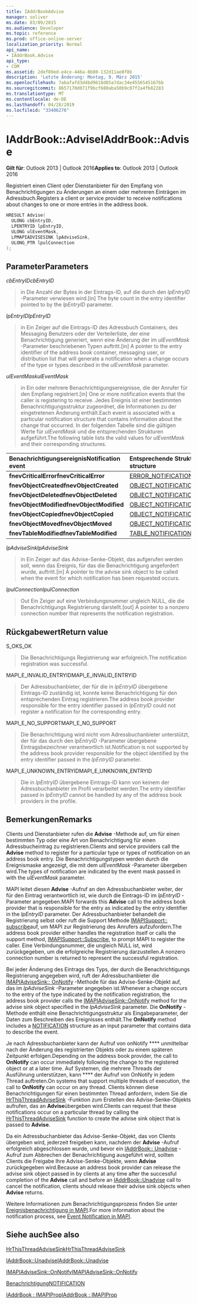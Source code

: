 ```yaml
---
title: IAddrBookAdvise
manager: soliver
ms.date: 03/09/2015
ms.audience: Developer
ms.topic: reference
ms.prod: office-online-server
localization_priority: Normal
api_name:
- IAddrBook.Advise
api_type:
- COM
ms.assetid: 2def89ed-e4ce-446a-8b80-132d11ae8f8b
description: 'Letzte Änderung: Montag, 9. März 2015'
ms.openlocfilehash: 7abafafd3d4bd9618d85a7dac34e4556545167bb
ms.sourcegitcommit: 8657170d071f9bcf680aba50b9c07f2a4fb82283
ms.translationtype: MT
ms.contentlocale: de-DE
ms.lasthandoff: 04/28/2019
ms.locfileid: "33406276"
---
```

# <a name="iaddrbookadvise"></a><span data-ttu-id="c2002-103">IAddrBook::Advise</span><span class="sxs-lookup"><span data-stu-id="c2002-103">IAddrBook::Advise</span></span>

  
  
<span data-ttu-id="c2002-104">**Gilt für**: Outlook 2013 | Outlook 2016</span><span class="sxs-lookup"><span data-stu-id="c2002-104">**Applies to**: Outlook 2013 | Outlook 2016</span></span> 
  
<span data-ttu-id="c2002-105">Registriert einen Client oder Dienstanbieter für den Empfang von Benachrichtigungen zu Änderungen an einem oder mehreren Einträgen im Adressbuch.</span><span class="sxs-lookup"><span data-stu-id="c2002-105">Registers a client or service provider to receive notifications about changes to one or more entries in the address book.</span></span>
  
```cpp
HRESULT Advise(
  ULONG cbEntryID,
  LPENTRYID lpEntryID,
  ULONG ulEventMask,
  LPMAPIADVISESINK lpAdviseSink,
  ULONG_PTR lpulConnection
);
```

## <a name="parameters"></a><span data-ttu-id="c2002-106">Parameter</span><span class="sxs-lookup"><span data-stu-id="c2002-106">Parameters</span></span>

 <span data-ttu-id="c2002-107">_cbEntryID_</span><span class="sxs-lookup"><span data-stu-id="c2002-107">_cbEntryID_</span></span>
  
> <span data-ttu-id="c2002-108">in Die Anzahl der Bytes in der Eintrags-ID, auf die durch den _lpEntryID_ -Parameter verwiesen wird.</span><span class="sxs-lookup"><span data-stu-id="c2002-108">[in] The byte count in the entry identifier pointed to by the  _lpEntryID_ parameter.</span></span> 
    
 <span data-ttu-id="c2002-109">_lpEntryID_</span><span class="sxs-lookup"><span data-stu-id="c2002-109">_lpEntryID_</span></span>
  
> <span data-ttu-id="c2002-110">in Ein Zeiger auf die Eintrags-ID des Adressbuch Containers, des Messaging Benutzers oder der Verteilerliste, der eine Benachrichtigung generiert, wenn eine Änderung der im _ulEventMask_ -Parameter beschriebenen Typen auftritt.</span><span class="sxs-lookup"><span data-stu-id="c2002-110">[in] A pointer to the entry identifier of the address book container, messaging user, or distribution list that will generate a notification when a change occurs of the type or types described in the  _ulEventMask_ parameter.</span></span> 
    
 <span data-ttu-id="c2002-111">_ulEventMask_</span><span class="sxs-lookup"><span data-stu-id="c2002-111">_ulEventMask_</span></span>
  
> <span data-ttu-id="c2002-112">in Ein oder mehrere Benachrichtigungsereignisse, die der Anrufer für den Empfang registriert.</span><span class="sxs-lookup"><span data-stu-id="c2002-112">[in] One or more notification events that the caller is registering to receive.</span></span> <span data-ttu-id="c2002-113">Jedes Ereignis ist einer bestimmten Benachrichtigungsstruktur zugeordnet, die Informationen zu der eingetretenen Änderung enthält.</span><span class="sxs-lookup"><span data-stu-id="c2002-113">Each event is associated with a particular notification structure that contains information about the change that occurred.</span></span> <span data-ttu-id="c2002-114">In der folgenden Tabelle sind die gültigen Werte für _ulEventMask_ und die entsprechenden Strukturen aufgeführt.</span><span class="sxs-lookup"><span data-stu-id="c2002-114">The following table lists the valid values for  _ulEventMask_ and their corresponding structures.</span></span> 
    
|<span data-ttu-id="c2002-115">**Benachrichtigungsereignis**</span><span class="sxs-lookup"><span data-stu-id="c2002-115">**Notification event**</span></span>|<span data-ttu-id="c2002-116">**Entsprechende Struktur**</span><span class="sxs-lookup"><span data-stu-id="c2002-116">**Corresponding structure**</span></span>|
|:-----|:-----|
|<span data-ttu-id="c2002-117">**fnevCriticalError**</span><span class="sxs-lookup"><span data-stu-id="c2002-117">**fnevCriticalError**</span></span> <br/> |[<span data-ttu-id="c2002-118">ERROR_NOTIFICATION</span><span class="sxs-lookup"><span data-stu-id="c2002-118">ERROR_NOTIFICATION</span></span>](error_notification.md) <br/> |
|<span data-ttu-id="c2002-119">**fnevObjectCreated**</span><span class="sxs-lookup"><span data-stu-id="c2002-119">**fnevObjectCreated**</span></span> <br/> |[<span data-ttu-id="c2002-120">OBJECT_NOTIFICATION</span><span class="sxs-lookup"><span data-stu-id="c2002-120">OBJECT_NOTIFICATION</span></span>](object_notification.md) <br/> |
|<span data-ttu-id="c2002-121">**fnevObjectDeleted**</span><span class="sxs-lookup"><span data-stu-id="c2002-121">**fnevObjectDeleted**</span></span> <br/> |[<span data-ttu-id="c2002-122">OBJECT_NOTIFICATION</span><span class="sxs-lookup"><span data-stu-id="c2002-122">OBJECT_NOTIFICATION</span></span>](object_notification.md) <br/> |
|<span data-ttu-id="c2002-123">**fnevObjectModified**</span><span class="sxs-lookup"><span data-stu-id="c2002-123">**fnevObjectModified**</span></span> <br/> |[<span data-ttu-id="c2002-124">OBJECT_NOTIFICATION</span><span class="sxs-lookup"><span data-stu-id="c2002-124">OBJECT_NOTIFICATION</span></span>](object_notification.md) <br/> |
|<span data-ttu-id="c2002-125">**fnevObjectCopied**</span><span class="sxs-lookup"><span data-stu-id="c2002-125">**fnevObjectCopied**</span></span> <br/> |[<span data-ttu-id="c2002-126">OBJECT_NOTIFICATION</span><span class="sxs-lookup"><span data-stu-id="c2002-126">OBJECT_NOTIFICATION</span></span>](object_notification.md) <br/> |
|<span data-ttu-id="c2002-127">**fnevObjectMoved**</span><span class="sxs-lookup"><span data-stu-id="c2002-127">**fnevObjectMoved**</span></span> <br/> |[<span data-ttu-id="c2002-128">OBJECT_NOTIFICATION</span><span class="sxs-lookup"><span data-stu-id="c2002-128">OBJECT_NOTIFICATION</span></span>](object_notification.md) <br/> |
|<span data-ttu-id="c2002-129">**fnevTableModified**</span><span class="sxs-lookup"><span data-stu-id="c2002-129">**fnevTableModified**</span></span> <br/> |[<span data-ttu-id="c2002-130">TABLE_NOTIFICATION</span><span class="sxs-lookup"><span data-stu-id="c2002-130">TABLE_NOTIFICATION</span></span>](table_notification.md) <br/> |
   
 <span data-ttu-id="c2002-131">_lpAdviseSink_</span><span class="sxs-lookup"><span data-stu-id="c2002-131">_lpAdviseSink_</span></span>
  
> <span data-ttu-id="c2002-132">in Ein Zeiger auf das Advise-Senke-Objekt, das aufgerufen werden soll, wenn das Ereignis, für das die Benachrichtigung angefordert wurde, auftritt.</span><span class="sxs-lookup"><span data-stu-id="c2002-132">[in] A pointer to the advise sink object to be called when the event for which notification has been requested occurs.</span></span>
    
 <span data-ttu-id="c2002-133">_lpulConnection_</span><span class="sxs-lookup"><span data-stu-id="c2002-133">_lpulConnection_</span></span>
  
> <span data-ttu-id="c2002-134">Out Ein Zeiger auf eine Verbindungsnummer ungleich NULL, die die Benachrichtigungs Registrierung darstellt.</span><span class="sxs-lookup"><span data-stu-id="c2002-134">[out] A pointer to a nonzero connection number that represents the notification registration.</span></span>
    
## <a name="return-value"></a><span data-ttu-id="c2002-135">Rückgabewert</span><span class="sxs-lookup"><span data-stu-id="c2002-135">Return value</span></span>

<span data-ttu-id="c2002-136">S_OK</span><span class="sxs-lookup"><span data-stu-id="c2002-136">S_OK</span></span> 
  
> <span data-ttu-id="c2002-137">Die Benachrichtigungs Registrierung war erfolgreich.</span><span class="sxs-lookup"><span data-stu-id="c2002-137">The notification registration was successful.</span></span>
    
<span data-ttu-id="c2002-138">MAPI_E_INVALID_ENTRYID</span><span class="sxs-lookup"><span data-stu-id="c2002-138">MAPI_E_INVALID_ENTRYID</span></span> 
  
> <span data-ttu-id="c2002-139">Der Adressbuchanbieter, der für die in _lpEntryID_ übergebene Eintrags-ID zuständig ist, konnte keine Benachrichtigung für den entsprechenden Eintrag registrieren.</span><span class="sxs-lookup"><span data-stu-id="c2002-139">The address book provider responsible for the entry identifier passed in  _lpEntryID_ could not register a notification for the corresponding entry.</span></span> 
    
<span data-ttu-id="c2002-140">MAPI_E_NO_SUPPORT</span><span class="sxs-lookup"><span data-stu-id="c2002-140">MAPI_E_NO_SUPPORT</span></span> 
  
> <span data-ttu-id="c2002-141">Die Benachrichtigung wird nicht vom Adressbuchanbieter unterstützt, der für das durch den _lpEntryID_ -Parameter übergebene Eintragsbezeichner verantwortlich ist.</span><span class="sxs-lookup"><span data-stu-id="c2002-141">Notification is not supported by the address book provider responsible for the object identified by the entry identifier passed in the  _lpEntryID_ parameter.</span></span> 
    
<span data-ttu-id="c2002-142">MAPI_E_UNKNOWN_ENTRYID</span><span class="sxs-lookup"><span data-stu-id="c2002-142">MAPI_E_UNKNOWN_ENTRYID</span></span> 
  
> <span data-ttu-id="c2002-143">Die in _lpEntryID_ übergebene Eintrags-ID kann von keinem der Adressbuchanbieter im Profil verarbeitet werden.</span><span class="sxs-lookup"><span data-stu-id="c2002-143">The entry identifier passed in  _lpEntryID_ cannot be handled by any of the address book providers in the profile.</span></span> 
    
## <a name="remarks"></a><span data-ttu-id="c2002-144">Bemerkungen</span><span class="sxs-lookup"><span data-stu-id="c2002-144">Remarks</span></span>

<span data-ttu-id="c2002-145">Clients und Dienstanbieter rufen die **Advise** -Methode auf, um für einen bestimmten Typ oder eine Art von Benachrichtigung für einen Adressbucheintrag zu registrieren.</span><span class="sxs-lookup"><span data-stu-id="c2002-145">Clients and service providers call the **Advise** method to register for a particular type or types of notification on an address book entry.</span></span> <span data-ttu-id="c2002-146">Die Benachrichtigungstypen werden durch die Ereignismaske angezeigt, die mit dem _ulEventMask_ -Parameter übergeben wird.</span><span class="sxs-lookup"><span data-stu-id="c2002-146">The types of notification are indicated by the event mask passed in with the  _ulEventMask_ parameter.</span></span> 
  
<span data-ttu-id="c2002-147">MAPI leitet diesen **Advise** -Aufruf an den Adressbuchanbieter weiter, der für den Eintrag verantwortlich ist, wie durch die Eintrags-ID im _lpEntryID_ -Parameter angegeben.</span><span class="sxs-lookup"><span data-stu-id="c2002-147">MAPI forwards this **Advise** call to the address book provider that is responsible for the entry as indicated by the entry identifier in the  _lpEntryID_ parameter.</span></span> <span data-ttu-id="c2002-148">Der Adressbuchanbieter behandelt die Registrierung selbst oder ruft die Support Methode [IMAPISupport:: subscribe](imapisupport-subscribe.md)auf, um MAPI zur Registrierung des Anrufers aufzufordern.</span><span class="sxs-lookup"><span data-stu-id="c2002-148">The address book provider either handles the registration itself or calls the support method, [IMAPISupport::Subscribe](imapisupport-subscribe.md), to prompt MAPI to register the caller.</span></span> <span data-ttu-id="c2002-149">Eine Verbindungsnummer, die ungleich NULL ist, wird zurückgegeben, um die erfolgreiche Registrierung darzustellen.</span><span class="sxs-lookup"><span data-stu-id="c2002-149">A nonzero connection number is returned to represent the successful registration.</span></span>
  
<span data-ttu-id="c2002-150">Bei jeder Änderung des Eintrags des Typs, der durch die Benachrichtigungs Registrierung angegeben wird, ruft der Adressbuchanbieter die [IMAPIAdviseSink:: OnNotify](imapiadvisesink-onnotify.md) -Methode für das Advise-Senke-Objekt auf, das im _lpAdviseSink_ -Parameter angegeben ist.</span><span class="sxs-lookup"><span data-stu-id="c2002-150">Whenever a change occurs to the entry of the type indicated by the notification registration, the address book provider calls the [IMAPIAdviseSink::OnNotify](imapiadvisesink-onnotify.md) method for the advise sink object specified in the  _lpAdviseSink_ parameter.</span></span> <span data-ttu-id="c2002-151">Die **OnNotify** -Methode enthält [](notification.md) eine Benachrichtigungsstruktur als Eingabeparameter, der Daten zum Beschreiben des Ereignisses enthält.</span><span class="sxs-lookup"><span data-stu-id="c2002-151">The **OnNotify** method includes a [NOTIFICATION](notification.md) structure as an input parameter that contains data to describe the event.</span></span> 
  
<span data-ttu-id="c2002-152">Je nach Adressbuchanbieter kann der Aufruf von onNotify \*\*\*\* unmittelbar nach der Änderung des registrierten Objekts oder zu einem späteren Zeitpunkt erfolgen.</span><span class="sxs-lookup"><span data-stu-id="c2002-152">Depending on the address book provider, the call to **OnNotify** can occur immediately following the change to the registered object or at a later time.</span></span> <span data-ttu-id="c2002-153">Auf Systemen, die mehrere Threads der Ausführung unterstützen, kann \*\*\*\* der Aufruf von OnNotify in jedem Thread auftreten.</span><span class="sxs-lookup"><span data-stu-id="c2002-153">On systems that support multiple threads of execution, the call to **OnNotify** can occur on any thread.</span></span> <span data-ttu-id="c2002-154">Clients können diese Benachrichtigungen für einen bestimmten Thread anfordern, indem Sie die [HrThisThreadAdviseSink](hrthisthreadadvisesink.md) -Funktion zum Erstellen des Advise-Senke-Objekts aufrufen, das an **Advise**übergeben wird.</span><span class="sxs-lookup"><span data-stu-id="c2002-154">Clients can request that these notifications occur on a particular thread by calling the [HrThisThreadAdviseSink](hrthisthreadadvisesink.md) function to create the advise sink object that is passed to **Advise**.</span></span> 
  
<span data-ttu-id="c2002-155">Da ein Adressbuchanbieter das Advise-Senke-Objekt, das von Clients übergeben wird, jederzeit freigeben kann, nachdem der **Advise** -Aufruf erfolgreich abgeschlossen wurde, und bevor ein [IAddrBook:: Unadvise](iaddrbook-unadvise.md) -Aufruf zum Abbrechen der Benachrichtigung ausgeführt wird, sollten Clients die Freigabe Ihre Advise-Senke-Objekte, wenn **Advise** zurückgegeben wird.</span><span class="sxs-lookup"><span data-stu-id="c2002-155">Because an address book provider can release the advise sink object passed in by clients at any time after the successful completion of the **Advise** call and before an [IAddrBook::Unadvise](iaddrbook-unadvise.md) call to cancel the notification, clients should release their advise sink objects when **Advise** returns.</span></span> 
  
<span data-ttu-id="c2002-156">Weitere Informationen zum Benachrichtigungsprozess finden Sie unter [Ereignisbenachrichtigung in MAPI](event-notification-in-mapi.md).</span><span class="sxs-lookup"><span data-stu-id="c2002-156">For more information about the notification process, see [Event Notification in MAPI](event-notification-in-mapi.md).</span></span>
  
## <a name="see-also"></a><span data-ttu-id="c2002-157">Siehe auch</span><span class="sxs-lookup"><span data-stu-id="c2002-157">See also</span></span>



[<span data-ttu-id="c2002-158">HrThisThreadAdviseSink</span><span class="sxs-lookup"><span data-stu-id="c2002-158">HrThisThreadAdviseSink</span></span>](hrthisthreadadvisesink.md)
  
[<span data-ttu-id="c2002-159">IAddrBook::Unadvise</span><span class="sxs-lookup"><span data-stu-id="c2002-159">IAddrBook::Unadvise</span></span>](iaddrbook-unadvise.md)
  
[<span data-ttu-id="c2002-160">IMAPIAdviseSink::OnNotify</span><span class="sxs-lookup"><span data-stu-id="c2002-160">IMAPIAdviseSink::OnNotify</span></span>](imapiadvisesink-onnotify.md)
  
[<span data-ttu-id="c2002-161">Benachrichtigung</span><span class="sxs-lookup"><span data-stu-id="c2002-161">NOTIFICATION</span></span>](notification.md)
  
[<span data-ttu-id="c2002-162">IAddrBook : IMAPIProp</span><span class="sxs-lookup"><span data-stu-id="c2002-162">IAddrBook : IMAPIProp</span></span>](iaddrbookimapiprop.md)

